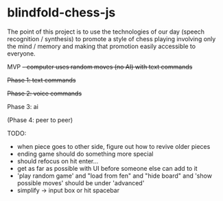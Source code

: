 # blindfold-chess-js
The point of this project is to use the technologies of our day (speech recognition / synthesis) to promote a style of chess playing involving only the mind / memory and making that promotion easily accessible to everyone.

MVP
~~- computer uses random moves (no AI) with text commands~~

~~Phase 1: text commands~~

~~Phase 2: voice commands~~

Phase 3: ai

(Phase 4: peer to peer)

TODO:
 - when piece goes to other side, figure out how to revive older pieces
 - ending game should do something more special
 - should refocus on hit enter...
 - get as far as possible with UI before someone else can add to it
  - 'play random game' and "load from fen" and "hide board" and 'show possible moves' should be under 'advanced'
  - simplify -> input box or hit spacebar
  
